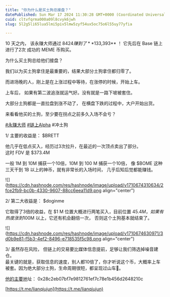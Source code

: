 ```yaml
---
title: "你为什么是买土狗总接盘？"
datePublished: Sun Mar 17 2024 11:30:28 GMT+0000 (Coordinated Universal Time)
cuid: cltvfqrma000a09l8cvyk6jwh
slug: 5l2g5li65lua5lmi5piv5lmw5zyf54ux5oc75o6l55uy77yfia

---
```


10 天之内， 该永赚大师通过 $8424 赚到了 **$133,393** ！ 它先后在 Base 链上进行了2次 成功的 MEME 币购买。

为什么买土狗总给他们接盘？  
  
我们以为买土狗拿住是最重要的，结果大部分土狗拿住都归零了。  
  
而进场晚的人，刚上是在上涨过程中等待，在涨停的时候，开始上车。  
  
上车后， 如果有第二波追涨就运气好。没有就是一路下坡被套住。  

大部分土狗都是一直拉盘到涨不动了， 在横盘下跌的过程中，大户开始出货。

来看看他买的土狗，至少要在拐点之前多久入场不会亏？

[#永赚大师](https://twitter.com/hashtag/%E6%B0%B8%E8%B5%9A%E5%A4%A7%E5%B8%88?src=hashtag_click) [#链上Alpha](https://twitter.com/hashtag/%E9%93%BE%E4%B8%8AAlpha?src=hashtag_click) #冲土狗  

1/ 主要的收益是： $BRETT  
  
他几乎在低点买入，经历过3次拉升，在最近的一次顶点卖出了部分。  
这时 FDV 是 $373.4M  
  
一般 1M 到 10M 捕获一个10倍，10M 到 100 M 捕获一个10倍， 像 $BOME 这种三天干到 1B 以上的神币，就有非常长的入场时间， 几乎后知后觉都能赚钱。

![](https://cdn.hashnode.com/res/hashnode/image/upload/v1710674310634/2fce2fb9-bc0b-4330-9607-88cc6eea11d9.png align="center")

2/ 第二大收益是： $doginme  
  
它取得了3倍的收益，在 $1 M 位置大概进行两笔买入，目前位置 $45.4M ，如果有热度涨到$100M 以上，它还有机会翻倍一次， 否则这个土狗基本就结束了。

![](https://cdn.hashnode.com/res/hashnode/image/upload/v1710674630971/3d0b9e81-f5b3-4ef2-8496-e718535f5c98.png align="center")

3/ 虽然存在风险， 但链上的交易要比媒体信息提前，足够让我们筛选掉噪音建仓。  
最关键的就是，获取信息的速度，别人都10倍了，你才听说这个币，大概率上车被套。因为绝大部分土狗，生命周期很短，都呈现过山车🎢。  
  
[他的主要地](https://twitter.com/hashtag/%E6%B0%B8%E8%B5%9A%E5%A4%A7%E5%B8%88?src=hashtag_click)址： 0x28c2eb07bf7e9812761ef7c78e1b456d2648210c  
  
[https://t.me/lianqiujun](https://t.me/lianqiujun)
